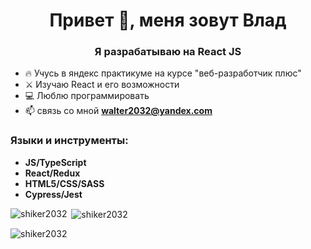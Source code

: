 <h1 align="center">Привет 👋, меня зовут Влад</h1>
<h3 align="center">Я разрабатываю на React JS</h3>

- 🔥 Учусь в яндекс практикуме на курсе "веб-разработчик плюс"
-  ⚔ Изучаю React и его возможности
- 💻 Люблю программировать
- 📫 связь со мной **walter2032@yandex.com**

<p align="left">
</p>

<h3 align="left">Языки и инструменты:</h3>

-  **JS/TypeScript**
-  **React/Redux**
-  **HTML5/CSS/SASS**
-  **Cypress/Jest**

<p><img align="left" src="https://github-readme-stats.vercel.app/api/top-langs?username=shiker2032&show_icons=true&locale=en&layout=compact" alt="shiker2032" /></p>

<p>&nbsp;<img align="center" src="https://github-readme-stats.vercel.app/api?username=shiker2032&show_icons=true&locale=en" alt="shiker2032" /></p>

<p><img align="center" src="https://github-readme-streak-stats.herokuapp.com/?user=shiker2032&" alt="shiker2032" /></p>
